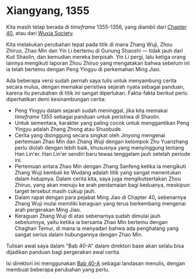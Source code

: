 # Xiangyang, 1355

Kita masih tetap berada di *timeframe* 1355-1356, yang diambil dari [Chapter 40](https://foxswuxia.wordpress.com/condor-trilogy-heaven-sword-dragon-saber/yttlj-chapter-40/), atau dari [Wuxia Society](https://wuxiasociety.com/the-heavenly-sword-and-the-dragon-sabre-chapter-40).

Kita melakukan perubahan tepat pada titik di mana Zhang Wuji, Zhou Zhiruo, Zhao Min dan Yin Li bertemu di Gunung Shaoshi — tidak jauh dari Kuil Shaolin, dan kemudian mereka berpisah. Yin Li pergi, lalu ketiga orang lainnya mengikuti laporan Zhou Zhiruo yang mengatakan bahwa sebelum ini ia telah bertemu dengan Peng Yingyu di perkemahan Ming Jiao.

Ada beberapa versi sudah pernah saya tulis untuk menyambung cerita secara mulus, dengan memakai peristiwa sejarah nyata sebagai panduan, karena itu perubahan di titik ini sangat diperlukan. Fakta-fakta berikut perlu diperhatikan demi kesinambungan cerita:

- Peng Yingyu dalam sejarah sudah meninggal, jika kita memakai *timeframe* 1355 sebagai panduan untuk peristiwa di Shaolin.
- Untuk sementara, karakter yang paling cocok untuk menggantikan Peng Yingyu adalah Zhang Zhong atau Shuobude.
- Cerita yang disinggung secara singkat oleh Jinyong mengenai pertemuan Zhao Min dan Zhang Wuji dengan kelompok Zhu Yuanzhang perlu diolah dengan lebih baik, khususnya yang menyinggung tentang Han Lin'er. Han Lin'er sendiri baru tewas tenggelam jauh setelah periode ini.
- Pertemuan antara Zhao Min dengan Zhang Sanfeng ketika ia mengikuti Zhang Wuji kembali ke Wudang adalah titik yang sangat menentukan dalam hidupnya. Dalam cerita kita, saya juga mengikutsertakan Zhou Zhiruo, yang akan menuju ke arah perdamaian bagi keduanya, meskipun target tersebut masih cukup jauh.
- Dalam rapat dengan para pejabat Ming Jiao di Chapter 40, sebenarnya Zhang Wuji mulai memiliki keraguan yang terus berkembang mengenai arah pergerakan Ming Jiao.
- Keraguan Zhang Wuji di atas sebenarnya sudah dimulai jauh sebelumnya, yaitu ketika ia bersama Zhao Min bertemu dengan Chaghan Temur, di mana ia menyadari bahwa ada penghalang yang sangat serius dalam hubungannya dengan Zhao Min.

Tulisan awal saya dalam "Bab 40-A" dalam direktori base akan selalu bisa dijadikan panduan bagi pergerakan awal cerita.

Isi direktori ini menggunakan [Bab 40-A](../base/bab40-A.md) sebagai landasan menulis, dengan membuat beberapa perubahan yang perlu.

